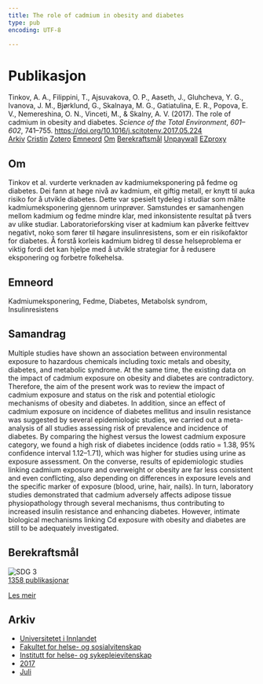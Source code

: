 ```yaml
---
title: The role of cadmium in obesity and diabetes
type: pub
encoding: UTF-8

---
```

<h1>Publikasjon</h1>
<article id="csl-bib-container-3ALX4U76" class="csl-bib-container">
  <div class="csl-bib-body"> <div class="csl-entry">Tinkov, A. A., Filippini, T., Ajsuvakova, O. P., Aaseth, J., Gluhcheva, Y. G., Ivanova, J. M., Bjørklund, G., Skalnaya, M. G., Gatiatulina, E. R., Popova, E. V., Nemereshina, O. N., Vinceti, M., &#38; Skalny, A. V. (2017). The role of cadmium in obesity and diabetes. <i>Science of the Total Environment</i>, <i>601–602</i>, 741–755. <a href="https://doi.org/10.1016/j.scitotenv.2017.05.224">https://doi.org/10.1016/j.scitotenv.2017.05.224</a></div> </div>
  <div class="csl-bib-buttons">
    <a href="#taxonomy-article-3ALX4U76" alt="archive" class="csl-bib-button">Arkiv</a>
    <a href="https://app.cristin.no/results/show.jsf?id=1480972" alt="Cristin" class="csl-bib-button">Cristin</a>
    <a href="http://zotero.org/groups/5881554/items/3ALX4U76" alt="Zotero" class="csl-bib-button">Zotero</a>
    <a href="#keywords-article-3ALX4U76" alt="keywords" class="csl-bib-button">Emneord</a>
    <a href="#about-article-3ALX4U76" alt="about_pub" class="csl-bib-button">Om</a>
    <a href="#sdg-article-3ALX4U76" alt="sdg" class="csl-bib-button">Berekraftsmål</a>
    <a href="https://doi.org/10.1016/j.scitotenv.2017.05.224" alt="Unpaywall" class="csl-bib-button">Unpaywall</a>
    <a href="https://doi.org/10.1016/j.scitotenv.2017.05.224" alt="EZproxy" class="csl-bib-button">EZproxy</a>
  </div>
  <div id="csl-bib-meta-container-3ALX4U76"></div>
</article>
<div id="csl-bib-meta-3ALX4U76" class="csl-bib-meta">
  <article id="about-article-3ALX4U76" class="about_pub-article">
    <h1>Om</h1>
    Tinkov et al. vurderte verknaden av kadmiumeksponering på fedme og diabetes. Dei fann at høge nivå av kadmium, eit giftig metall, er knytt til auka risiko for å utvikle diabetes. Dette var spesielt tydeleg i studiar som målte kadmiumeksponering gjennom urinprøver. Samstundes er samanhengen mellom kadmium og fedme mindre klar, med inkonsistente resultat på tvers av ulike studiar. Laboratorieforsking viser at kadmium kan påverke feittvev negativt, noko som fører til høgare insulinresistens, som er ein risikofaktor for diabetes. Å forstå korleis kadmium bidreg til desse helseproblema er viktig fordi det kan hjelpe med å utvikle strategiar for å redusere eksponering og forbetre folkehelsa.
  </article>
  <article id="keywords-article-3ALX4U76" class="keywords-article">
    <h1>Emneord</h1>
    Kadmiumeksponering, Fedme, Diabetes, Metabolsk syndrom, Insulinresistens
  </article>
  <article id="abstract-article-3ALX4U76" class="abstract-article">
    <h1>Samandrag</h1>
    Multiple studies have shown an association between environmental exposure to hazardous chemicals including toxic metals and obesity, diabetes, and metabolic syndrome. At the same time, the existing data on the impact of cadmium exposure on obesity and diabetes are contradictory. Therefore, the aim of the present work was to review the impact of cadmium exposure and status on the risk and potential etiologic mechanisms of obesity and diabetes. In addition, since an effect of cadmium exposure on incidence of diabetes mellitus and insulin resistance was suggested by several epidemiologic studies, we carried out a meta-analysis of all studies assessing risk of prevalence and incidence of diabetes. By comparing the highest versus the lowest cadmium exposure category, we found a high risk of diabetes incidence (odds ratio = 1.38, 95% confidence interval 1.12–1.71), which was higher for studies using urine as exposure assessment. On the converse, results of epidemiologic studies linking cadmium exposure and overweight or obesity are far less consistent and even conflicting, also depending on differences in exposure levels and the specific marker of exposure (blood, urine, hair, nails). In turn, laboratory studies demonstrated that cadmium adversely affects adipose tissue physiopathology through several mechanisms, thus contributing to increased insulin resistance and enhancing diabetes. However, intimate biological mechanisms linking Cd exposure with obesity and diabetes are still to be adequately investigated.
  </article>
  <article id="sdg-article-3ALX4U76" class="sdg-article">
    <h1>Berekraftsmål</h1>
    <div class="sdg-container"><div id="sdg3" class="sdg">
        <img src="{{< params subfolder >}}images/sdg/sdg03_nn.png" class="image" alt="SDG 3">
        <div class="sdg-overlay">
          <a href="/nn/archive/?key=?sdg=3#archive" class="sdg-publication-count"><span>1358</span> publikasjonar</a>
          <p><a href="https://fn.no/om-fn/fns-baerekraftsmaal/god-helse-og-livskvalitet?lang=nno-NO" class="sdg-read-more">Les meir</a></p>
        </div>
      </div></div>
  </article>
  <article id="taxonomy-article-3ALX4U76" class="taxonomy-article">
    <h1>Arkiv</h1>
    <ul>
      <li>
        <a href="/nn/archive/?key=3DCRN523">Universitetet i Innlandet</a>
      </li>
      <li>
        <a href="/nn/archive/?key=IDKFS3MX">Fakultet for helse- og sosialvitenskap</a>
      </li>
      <li>
        <a href="/nn/archive/?key=GTV4ECMZ">Institutt for helse- og sykepleievitenskap</a>
      </li>
      <li>
        <a href="/nn/archive/?key=QV2QKSDS">2017</a>
      </li>
      <li>
        <a href="/nn/archive/?key=NMUI8ZY3">Juli</a>
      </li>
    </ul>
  </article>
</div>
